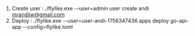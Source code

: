 1. Create user : ./flylike.exe --user=admin user create andi mrandiiw@gmail.com
2. Deploy : ./flylike.exe --user=user-andi-1756347436 apps deploy go-api-app --config=flylike.toml